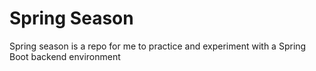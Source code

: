 # Spring Season
Spring season is a repo for me to practice and experiment with a Spring Boot backend environment
